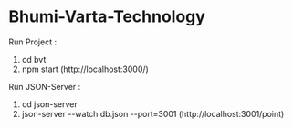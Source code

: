 # Bhumi-Varta-Technology

Run Project : 
1. cd bvt
2. npm start (http://localhost:3000/)

Run JSON-Server : 
1. cd json-server
2. json-server --watch db.json --port=3001 (http://localhost:3001/point)
